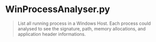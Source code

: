 # WinProcessAnalyser.py

> List all running process in a Windows Host.
> Each process could analysed to see the signature, path, memory allocations, and application header informations.
